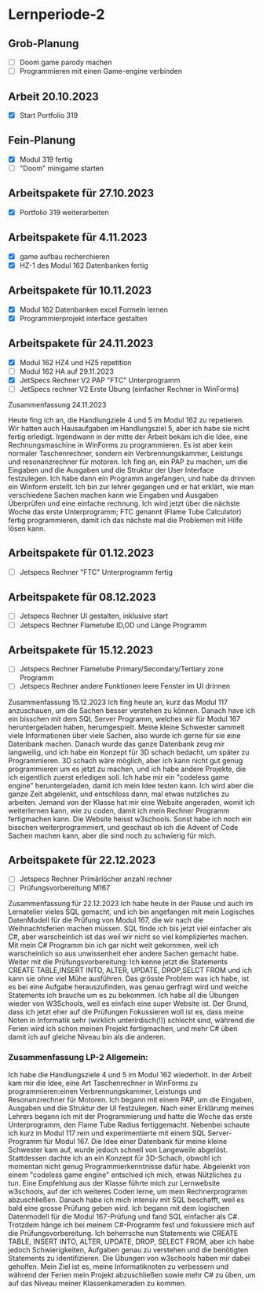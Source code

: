 # Lernperiode-2

## Grob-Planung

- [ ] Doom game parody machen
- [ ] Programmieren mit einen Game-engine verbinden

## Arbeit 20.10.2023
- [x] Start Portfolio 319

## Fein-Planung

- [x] Modul 319 fertig
- [ ] "Doom" minigame starten

## Arbeitspakete für 27.10.2023

- [x] Portfolio 319 weiterarbeiten

## Arbeitspakete für 4.11.2023

- [x] game aufbau recherchieren
- [x] HZ-1 des Modul 162 Datenbanken fertig

## Arbeitspakete für 10.11.2023

- [x] Modul 162 Datenbanken excel Formeln lernen
- [x] Programmierprojekt interface gestalten

## Arbeitspakete für 24.11.2023
- [x] Modul 162 HZ4 und HZ5 repetition
- [ ] Modul 162 HA auf 29.11.2023
- [x] JetSpecs Rechner V2 PAP "FTC" Unterprogramm
- [ ] JetSpecs rechner V2 Erste Übung (einfacher Rechner in WinForms)

Zusammenfassung 24.11.2023

Heute fing ich an, die Handlungziele 4 und 5 im Modul 162 zu repetieren. Wir hatten auch Hausaufgaben im Handlungsziel 5, aber ich habe sie nicht fertig erledigt. 
Irgendwann in der mitte der Arbeit bekam ich die Idee, eine Rechnungsmaschine in WinForms zu programmieren. Es ist aber kein normaler Taschenrechner, sondern ein Verbrennungskammer, 
Leistungs und resonanzrechner für motoren. Ich fing an, ein PAP zu machen, um die Eingaben und die Ausgaben und die Struktur der User Interface festzulegen. Ich habe dann 
ein Programm angefangen, und habe da drinnen ein Winform erstellt. Ich bin zur lehrer gegangen und er hat erklärt, wie man verschiedene Sachen machen kann wie Eingaben und
Ausgaben Überprüfen und eine einfache rechnung. Ich wird jetzt über die nächste Woche das erste Unterprogramm; FTC genannt (Flame Tube Calculator) fertig programmieren,
damit ich das nächste mal die Problemen mit Hilfe lösen kann.

## Arbeitspakete für 01.12.2023
- [ ] Jetspecs Rechner "FTC" Unterprogramm fertig

## Arbeitspakete für 08.12.2023
- [ ] Jetspecs Rechner UI gestalten, inklusive start
- [ ] Jetspecs Rechner Flametube ID,OD und Länge Programm

## Arbeitspakete für 15.12.2023
- [ ] Jetspecs Rechner Flametube Primary/Secondary/Tertiary zone Programm
- [ ] Jetspecs Rechner andere Funktionen leere Fenster im UI drinnen

Zusammenfassung 15.12.2023
Ich fing heute an, kurz das Modul 117 anzuschauen, um die Sachen besser verstehen zu können. Danach have ich ein bisschen mit dem SQL Server Programm, welches wir für Modul 167 heruntergeladen haben, herumgespielt. Meine kleine Schwester sammelt viele Informationen über viele Sachen, also wurde ich gerne für sie eine Datenbank machen. Danach wurde das ganze Datenbank zeug mir langweilig, und ich habe ein Konzept für 3D schach bedacht, um später zu Programmieren. 3D schach wäre möglich, aber ich kann nicht gut genug programmieren um es jetzt zu machen, und ich habe andere Projekte, die ich eigentlich zuerst erledigen soll. Ich habe mir ein "codeless game engine" heruntergeladen, damit ich mein Idee testen kann. Ich wird aber die ganze Zeit abgelenkt, und entschloss dann, mal etwas nutzliches zu arbeiten. Jemand von der Klasse hat mir eine Website angeraden, womit ich weiterlernen kann, wie zu coden, damit ich mein Rechner Programm fertigmachen kann. Die Website heisst w3schools. Sonst habe ich noch ein bisschen weiterprogrammiert, und geschaut ob ich die Advent of Code Sachen machen kann, aber die sind noch zu schwierig für mich.

## Arbeitspakete für 22.12.2023
- [ ] Jetspecs Rechner Primärlöcher anzahl rechner
- [ ] Prüfungsvorbereitung M167

Zusammenfassung für 22.12.2023
Ich habe heute in der Pause und auch im Lernatelier vieles SQL gemacht, und ich bin angefangen mit mein Logisches DatenModell für die Prüfung von Modul 167, die wir nach die Weihnachtsferien machen müssen. SQL finde ich bis jetzt viel einfacher als C#, aber warscheinlich ist das weil wir nicht so viel kompliziertes machen. Mit mein C# Programm bin ich gar nicht weit gekommen, weil ich warscheinlich so aus unwissenheit eher andere Sachen gemacht habe. Weiter mit die Prüfungsvorbereitung: Ich kenne jetzt die Statements CREATE TABLE,INSERT INTO, ALTER, UPDATE, DROP,SELCT FROM und ich kann sie ohne viel Mühe ausführen. Das grösste Problem was ich habe, ist es bei eine Aufgabe herauszufinden, was genau gerfragt wird und welche Statements ich brauche um es zu bekommen. Ich habe all die Übungen wieder von W3Schools, weil es einfach eine super Website ist. Der Grund, dass ich jetzt eher auf die Prüfungen Fokussieren woll ist es, dass meine Noten in Informatik sehr (wirklich unterirdisch(!)) schlecht sind, während die Ferien wird ich schon meinen Projekt fertigmachen, und mehr C# üben damit ich auf gleiche Niveau bin als die anderen.



### Zusammenfassung LP-2 Allgemein:
Ich habe die Handlungsziele 4 und 5 im Modul 162 wiederholt. In der Arbeit kam mir die Idee, eine Art Taschenrechner in WinForms zu programmieren:einen Verbrennungskammer, Leistungs und Resonanzrechner für Motoren. Ich begann mit einem PAP, um die Eingaben, Ausgaben und die Struktur der UI festzulegen. Nach einer Erklärung meines Lehrers begann ich mit der Programmierung und hatte die Woche das erste Unterprogramm, den Flame Tube Radius fertiggemacht. Nebenbei schaute ich kurz in Modul 117 rein und experimentierte mit einem SQL Server-Programm für Modul 167. Die Idee einer Datenbank für meine kleine Schwester kam auf, wurde jedoch schnell von Langeweile abgelöst. Stattdessen dachte ich an ein Konzept für 3D-Schach, obwohl ich momentan nicht genug Programmierkenntnisse dafür habe. Abgelenkt von einem "codeless game engine" entschied ich mich, etwas Nützliches zu tun. Eine Empfehlung aus der Klasse führte mich zur Lernwebsite w3schools, auf der ich weiteres Coden lerne, um mein Rechnerprogramm abzuschließen. Danach habe ich mich intensiv mit SQL beschafft, weil es bald eine grosse Prüfung geben wird. Ich begann mit dem logischen Datenmodell für die Modul 167-Prüfung und fand SQL einfacher als C#. Trotzdem hänge ich bei meinem C#-Programm fest und fokussiere mich auf die Prüfungsvorbereitung. Ich beherrsche nun Statements wie CREATE TABLE, INSERT INTO, ALTER, UPDATE, DROP, SELECT FROM, aber ich habe jedoch Schwierigkeiten, Aufgaben genau zu verstehen und die benötigten Statements zu identifizieren. Die Übungen von w3schools haben mir dabei geholfen. Mein Ziel ist es, meine Informatiknoten zu verbessern und während der Ferien mein Projekt abzuschließen sowie mehr C# zu üben, um auf das Niveau meiner Klassenkameraden zu kommen.


